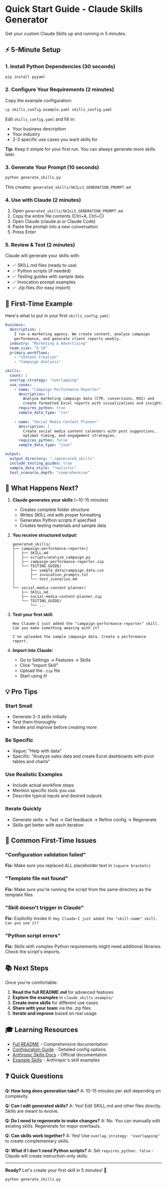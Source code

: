 # Quick Start Guide - Claude Skills Generator

Get your custom Claude Skills up and running in 5 minutes.

## ⚡ 5-Minute Setup

### 1. Install Python Dependencies (30 seconds)

```bash
pip install pyyaml
```

### 2. Configure Your Requirements (2 minutes)

Copy the example configuration:

```bash
cp skills_config.example.yaml skills_config.yaml
```

Edit `skills_config.yaml` and fill in:
- Your business description
- Your industry
- 2-3 specific use cases you want skills for

**Tip:** Keep it simple for your first run. You can always generate more skills later.

### 3. Generate Your Prompt (10 seconds)

```bash
python generate_skills.py
```

This creates: `generated_skills/SKILLS_GENERATION_PROMPT.md`

### 4. Use with Claude (2 minutes)

1. Open `generated_skills/SKILLS_GENERATION_PROMPT.md`
2. Copy the entire file contents (Ctrl+A, Ctrl+C)
3. Open Claude (claude.ai or Claude Code)
4. Paste the prompt into a new conversation
5. Press Enter

### 5. Review & Test (2 minutes)

Claude will generate your skills with:
- ✅ SKILL.md files (ready to use)
- ✅ Python scripts (if needed)
- ✅ Testing guides with sample data
- ✅ Invocation prompt examples
- ✅ .zip files (for easy import)

## 🎯 First-Time Example

Here's what to put in your first `skills_config.yaml`:

```yaml
business:
  description: |
    I run a marketing agency. We create content, analyze campaign 
    performance, and generate client reports weekly.
  industry: "Marketing & Advertising"
  team_size: "5-10"
  primary_workflows:
    - "Content Creation"
    - "Campaign Analysis"

skills:
  count: 2
  overlap_strategy: "overlapping"
  use_cases:
    - name: "Campaign Performance Reporter"
      description: |
        Analyze marketing campaign data (CTR, conversions, ROI) and 
        create formatted Excel reports with visualizations and insights.
      requires_python: true
      sample_data_type: "csv"
      
    - name: "Social Media Content Planner"
      description: |
        Create social media content calendars with post suggestions,
        optimal timing, and engagement strategies.
      requires_python: false
      sample_data_type: "json"

output:
  output_directory: "./generated_skills"
  include_testing_guides: true
  sample_data_style: "realistic"
  test_scenario_depth: "comprehensive"
```

## 🔄 What Happens Next?

1. **Claude generates your skills** (~10-15 minutes)
   - Creates complete folder structure
   - Writes SKILL.md with proper formatting
   - Generates Python scripts if specified
   - Creates testing materials and sample data

2. **You receive structured output:**
   ```
   generated_skills/
   ├── campaign-performance-reporter/
   │   ├── SKILL.md
   │   ├── scripts/analyze_campaign.py
   │   ├── campaign-performance-reporter.zip
   │   └── TESTING_GUIDE/
   │       ├── sample_data/campaign_data.csv
   │       ├── invocation_prompts.txt
   │       └── test_scenarios.md
   │
   └── social-media-content-planner/
       ├── SKILL.md
       ├── social-media-content-planner.zip
       └── TESTING_GUIDE/
           └── ...
   ```

3. **Test your first skill:**
   ```
   Hey Claude—I just added the "campaign-performance-reporter" skill. 
   Can you make something amazing with it?
   
   I've uploaded the sample campaign data. Create a performance report.
   ```

4. **Import into Claude:**
   - Go to Settings → Features → Skills
   - Click "Import Skill"
   - Upload the `.zip` file
   - Start using it!

## 💡 Pro Tips

### Start Small
- Generate 2-3 skills initially
- Test them thoroughly
- Iterate and improve before creating more

### Be Specific
- Vague: "Help with data"
- Specific: "Analyze sales data and create Excel dashboards with pivot tables and charts"

### Use Realistic Examples
- Include actual workflow steps
- Mention specific tools you use
- Describe typical inputs and desired outputs

### Iterate Quickly
- Generate skills → Test → Get feedback → Refine config → Regenerate
- Skills get better with each iteration

## 🚨 Common First-Time Issues

### "Configuration validation failed"
**Fix:** Make sure you replaced ALL placeholder text in `[square brackets]`

### "Template file not found"
**Fix:** Make sure you're running the script from the same directory as the template files

### "Skill doesn't trigger in Claude"
**Fix:** Explicitly invoke it: `Hey Claude—I just added the "skill-name" skill. Can you use it?`

### "Python script errors"
**Fix:** Skills with complex Python requirements might need additional libraries. Check the script's imports.

## 📚 Next Steps

Once you're comfortable:

1. **Read the full README.md** for advanced features
2. **Explore the examples** in `claude_skills_example/`
3. **Create more skills** for different use cases
4. **Share with your team** via the .zip files
5. **Iterate and improve** based on real usage

## 🎓 Learning Resources

- [Full README](README.md) - Comprehensive documentation
- [Configuration Guide](README.md#-configuration-guide) - Detailed config options
- [Anthropic Skills Docs](https://www.anthropic.com/news/skills) - Official documentation
- [Example Skills](https://github.com/anthropics/skills) - Anthropic's skill examples

## ❓ Quick Questions

**Q: How long does generation take?**
A: 10-15 minutes per skill depending on complexity.

**Q: Can I edit generated skills?**
A: Yes! Edit SKILL.md and other files directly. Skills are meant to evolve.

**Q: Do I need to regenerate to make changes?**
A: No. You can manually edit existing skills. Regenerate for major overhauls.

**Q: Can skills work together?**
A: Yes! Use `overlap_strategy: "overlapping"` to create complementary skills.

**Q: What if I don't need Python scripts?**
A: Set `requires_python: false` - Claude will create instruction-only skills.

---

**Ready?** Let's create your first skill in 5 minutes! 🚀

```bash
python generate_skills.py
```

